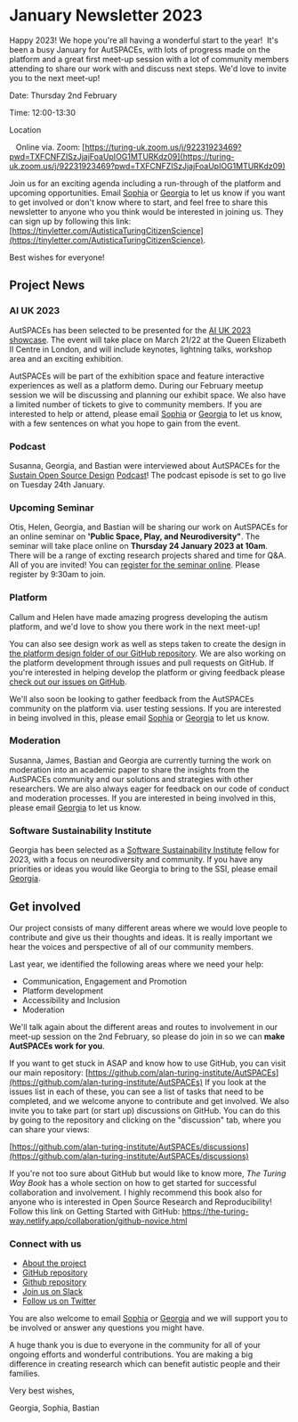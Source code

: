 January Newsletter 2023
=======================

Happy 2023! We hope you're all having a wonderful start to the year!  It's been a busy January for AutSPACEs, with lots of progress made on the platform and a great first meet-up session with a lot of community members attending to share our work with and discuss next steps. We'd love to invite you to the next meet-up!

Date: Thursday 2nd February

Time: 12:00-13:30  

Location     

   Online via. Zoom: [https://turing-uk.zoom.us/j/92231923469?pwd=TXFCNFZISzJjajFoaUpIOG1MTURKdz09](https://turing-uk.zoom.us/j/92231923469?pwd=TXFCNFZISzJjajFoaUpIOG1MTURKdz09)

Join us for an exciting agenda including a run-through of the platform and upcoming opportunities. Email [Sophia](mailto:sbatchelor@turing.ac.uk) or [Georgia](mailto:gaitkenhead@turing.ac.uk) to let us know if you want to get involved or don't know where to start, and feel free to share this newsletter to anyone who you think would be interested in joining us. They can sign up by following this link: [https://tinyletter.com/AutisticaTuringCitizenScience](https://tinyletter.com/AutisticaTuringCitizenScience).

Best wishes for everyone!

Project News
------------

### AI UK 2023

AutSPACEs has been selected to be presented for the [AI UK 2023 showcase](https://ai-uk.turing.ac.uk/). The event will take place on March 21/22 at the Queen Elizabeth II Centre in London, and will include keynotes, lightning talks, workshop area and an exciting exhibition. 

AutSPACEs will be part of the exhibition space and feature interactive experiences as well as a platform demo. During our February meetup session we will be discussing and planning our exhibit space. We also have a limited number of tickets to give to community members. If you are interested to help or attend, please email [Sophia](mailto:sbatchelor@turing.ac.uk) or [Georgia](mailto:gaitkenhead@turing.ac.uk) to let us know, with a few sentences on what you hope to gain from the event. 

### Podcast

Susanna, Georgia, and Bastian were interviewed about AutSPACEs for the [Sustain Open Source Design](https://sosdesign.sustainoss.org/) [Podcast](https://sosdesign.sustainoss.org/)! The podcast episode is set to go live on Tuesday 24th January.

### Upcoming Seminar

Otis, Helen, Georgia, and Bastian will be sharing our work on AutSPACEs for an online seminar on **'Public Space, Play, and Neurodiversity"**. The seminar will take place online on **Thursday 24 January 2023 at 10am**. There will be a range of excting research projects shared and time for Q&A. All of you are invited! You can [register for the seminar online](https://symposium.uoc.edu/93279/detail/international-online-seminar\-lpublic-space-play-and-neurodiversityr.html). Please register by 9:30am to join. 

### Platform

Callum and Helen have made amazing progress developing the autism platform, and we'd love to show you there work in the next meet-up!

You can also see design work as well as steps taken to create the design in [the platform design folder of our GitHub repository](https://github.com/alan-turing-institute/AutisticaCitizenScience/blob/master/platform-designs/wireframes/platform-prototype-21-02-2022.md). We are also working on the platform development through issues and pull requests on GitHub. If you're interested in helping develop the platform or giving feedback please [check out our issues on GitHub](github.com/alan-turing-institute/autSPACEs/issues).

We'll also soon be looking to gather feedback from the AutSPACEs community on the platform via. user testing sessions. If you are interested in being involved in this, please email [Sophia](mailto:sbatchelor@turing.ac.uk) or [Georgia](mailto:gaitkenhead@turing.ac.uk) to let us know.

### Moderation

Susanna, James, Bastian and Georgia are currently turning the work on moderation into an academic paper to share the insights from the AutSPACEs community and our solutions and strategies with other researchers. We are also always eager for feedback on our code of conduct and moderation processes. If you are interested in being involved in this, please email [Georgia](mailto:gaitkenhead@turing.ac.uk) to let us know.

### Software Sustainability Institute

Georgia has been selected as a [Software Sustainability Institute](https://www.software.ac.uk/) fellow for 2023, with a focus on neurodiversity and community. If you have any priorities or ideas you would like Georgia to bring to the SSI, please email [Georgia](mailto:gaitkenhead@turing.ac.uk).

Get involved
------------

Our project consists of many different areas where we would love people to contribute and give us their thoughts and ideas. It is really important we hear the voices and perspective of all of our community members.

Last year, we identified the following areas where we need your help:

*   Communication, Engagement and Promotion
*   Platform development
*   Accessibility and Inclusion
*   Moderation

We'll talk again about the different areas and routes to involvement in our meet-up session on the 2nd February, so please do join in so we can **make AutSPACEs work for you**.

If you want to get stuck in ASAP and know how to use GitHub, you can visit our main repository: [https://github.com/alan-turing-institute/AutSPACEs](https://github.com/alan-turing-institute/AutSPACEs) If you look at the issues list in each of these, you can see a list of tasks that need to be completed, and we welcome anyone to contribute and get involved. We also invite you to take part (or start up) discussions on GitHub. You can do this by going to the repository and clicking on the "discussion" tab, where you can share your views:

[https://github.com/alan-turing-institute/AutSPACEs/discussions](https://github.com/alan-turing-institute/AutSPACEs/discussions)

If you're not too sure about GitHub but would like to know more, _The Turing Way Book_ has a whole section on how to get started for successful collaboration and involvement. I highly recommend this book also for anyone who is interested in Open Source Research and Reproducibility! Follow this link on Getting Started with GitHub: https://the-turing-way.netlify.app/collaboration/github-novice.html

### Connect with us

*   [About the project](https://alan-turing-institute.github.io/AutisticaCitizenScience/)
*   [GitHub repository](https://github.com/alan-turing-institute/AutisticaCitizenScience)
*   [Github repository](https://github.com/alan-turing-institute/AutSPACEs)
*   [Join us on Slack](https://slackin.openhumans.org/)
*   [Follow us on Twitter](https://twitter.com/AutSpaces)

You are also welcome to email [Sophia](mailto:sbatchelor@turing.ac.uk) or [Georgia](mailto:gaitkenhead@turing.ac.uk) and we will support you to be involved or answer any questions you might have.

A huge thank you is due to everyone in the community for all of your ongoing efforts and wonderful contributions. You are making a big difference in creating research which can benefit autistic people and their families.

Very best wishes,

Georgia, Sophia, Bastian
